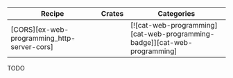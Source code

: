 | Recipe | Crates | Categories |
|--------|--------|------------|
| [CORS][ex-web-programming_http-server-cors] |  | [![cat-web-programming][cat-web-programming-badge]][cat-web-programming]  |

<div class="hidden">
TODO
</div>
